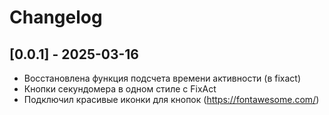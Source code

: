 [//]: # (Эти файлы часто используются для записи изменений, новых функций и исправлений в проекте.)


# Changelog

## [0.0.1] - 2025-03-16
- Восстановлена функция подсчета времени активности (в fixact)
- Кнопки секундомера в одном стиле с FixAct
- Подключил красивые иконки для кнопок (https://fontawesome.com/)